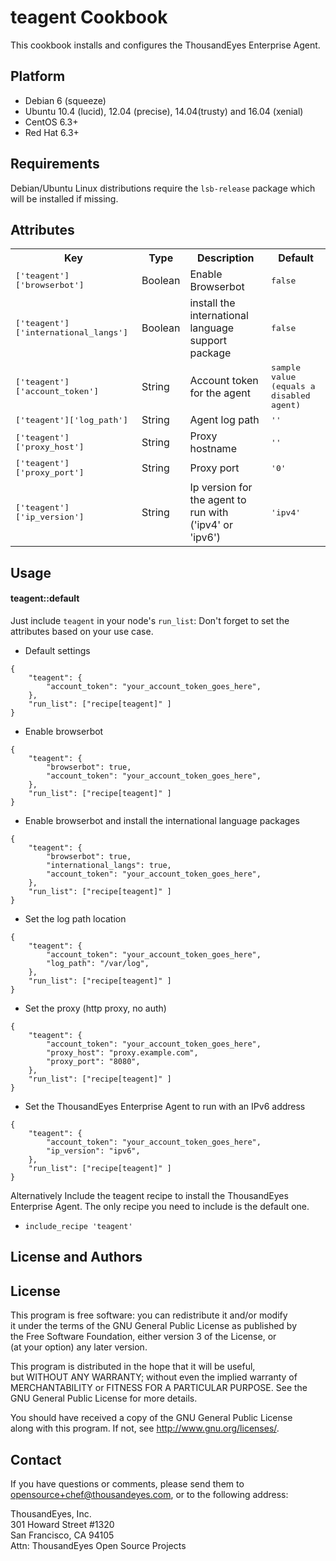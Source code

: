 teagent Cookbook
=========================
This cookbook installs and configures the ThousandEyes Enterprise Agent.

Platform
--------
- Debian 6 (squeeze) 
- Ubuntu 10.4 (lucid), 12.04 (precise), 14.04(trusty) and 16.04 (xenial)
- CentOS 6.3+
- Red Hat 6.3+

Requirements
------------
Debian/Ubuntu Linux distributions require the `lsb-release` package which  
will be installed if missing.

Attributes
----------
<table>
  <tr>
    <th>Key</th>
    <th>Type</th>
    <th>Description</th>
    <th>Default</th>
  </tr>
  <tr>
    <td><tt>['teagent']['browserbot']</tt></td>
    <td>Boolean</td>
    <td>Enable Browserbot</td>
    <td><tt>false</tt></td>
  </tr>
  <tr>
    <td><tt>['teagent']['international_langs']</tt></td>
    <td>Boolean</td>
    <td>install the international language support package</td>
    <td><tt>false</tt></td>
  </tr>
  <tr>
    <td><tt>['teagent']['account_token']</tt></td>
    <td>String</td>
    <td>Account token for the agent</td>
    <td><tt>sample value (equals a disabled agent)</tt></td>
  </tr>
  <tr>
    <td><tt>['teagent']['log_path']</tt></td>
    <td>String</td>
    <td>Agent log path</td>
    <td><tt>''</tt></td>
  </tr>
  <tr>
    <td><tt>['teagent']['proxy_host']</tt></td>
    <td>String</td>
    <td>Proxy hostname</td>
    <td><tt>''</tt></td>
  </tr>
  <tr>
    <td><tt>['teagent']['proxy_port']</tt></td>
    <td>String</td>
    <td>Proxy port</td>
    <td><tt>'0'</tt></td>
  </tr>
  <tr>
    <td><tt>['teagent']['ip_version']</tt></td>
    <td>String</td>
    <td>Ip version for the agent to run with ('ipv4' or 'ipv6')</td>
    <td><tt>'ipv4'</tt></td>
  </tr>
</table>

Usage
-----
#### teagent::default
Just include `teagent` in your node's `run_list`:
Don't forget to set the attributes based on your use case.

 * Default settings
 ```
 {
     "teagent": {
         "account_token": "your_account_token_goes_here",
     },
     "run_list": ["recipe[teagent]" ] 
 }
 ```

 * Enable browserbot
 ```
 {
     "teagent": {
         "browserbot": true,
         "account_token": "your_account_token_goes_here",
     },
     "run_list": ["recipe[teagent]" ]
 }  
 ```

 * Enable browserbot and install the international language packages
 ```
 {
     "teagent": {
         "browserbot": true,
         "international_langs": true,
         "account_token": "your_account_token_goes_here",
     },
     "run_list": ["recipe[teagent]" ]
 }
 ```

 * Set the log path location
 ```
 {
     "teagent": {
         "account_token": "your_account_token_goes_here",
         "log_path": "/var/log",
     },
     "run_list": ["recipe[teagent]" ]
 }
 ```

 * Set the proxy (http proxy, no auth)
 ```
 {
     "teagent": {
         "account_token": "your_account_token_goes_here",
         "proxy_host": "proxy.example.com",
         "proxy_port": "8080",
     },
     "run_list": ["recipe[teagent]" ]
 }
 ```

 * Set the ThousandEyes Enterprise Agent to run with an IPv6 address
 ```
 {
     "teagent": {
         "account_token": "your_account_token_goes_here",
         "ip_version": "ipv6",
     },
     "run_list": ["recipe[teagent]" ]
 }
 ```

Alternatively Include the teagent recipe to install the ThousandEyes Enterprise 
Agent. The only recipe you need to include is the default one.

* `include_recipe 'teagent'`

License and Authors
-------------------
## License
This program is free software: you can redistribute it and/or modify  
it under the terms of the GNU General Public License as published by  
the Free Software Foundation, either version 3 of the License, or  
(at your option) any later version.

This program is distributed in the hope that it will be useful,  
but WITHOUT ANY WARRANTY; without even the implied warranty of  
MERCHANTABILITY or FITNESS FOR A PARTICULAR PURPOSE.  See the  
GNU General Public License for more details.  

You should have received a copy of the GNU General Public License  
along with this program.  If not, see <http://www.gnu.org/licenses/>.

## Contact
If you have questions or comments, please send them to  
opensource+chef@thousandeyes.com, or to the following address:

ThousandEyes, Inc.  
301 Howard Street #1320  
San Francisco, CA  94105  
Attn: ThousandEyes Open Source Projects
